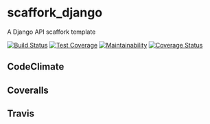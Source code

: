 # scaffork_django

A Django API scaffork template

[![Build Status](https://travis-ci.com/scaffork/scaffork_django.svg?branch=master)](https://travis-ci.com/scaffork/scaffork_django) [![Test Coverage](https://api.codeclimate.com/v1/badges/7bcb7590d6962bee18eb/test_coverage)](https://codeclimate.com/github/scaffork/scaffork_django/test_coverage) [![Maintainability](https://api.codeclimate.com/v1/badges/7bcb7590d6962bee18eb/maintainability)](https://codeclimate.com/github/scaffork/scaffork_django/maintainability) [![Coverage Status](https://coveralls.io/repos/github/scaffork/scaffork_django/badge.svg?branch=master)](https://coveralls.io/github/scaffork/scaffork_django?branch=master)

## CodeClimate

## Coveralls

## Travis
